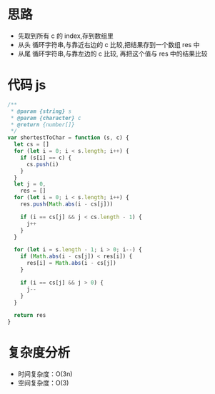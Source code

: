 # 思路

- 先取到所有 c 的 index,存到数组里
- 从头 循环字符串,与靠近右边的 c 比较,把结果存到一个数组 res 中
- 从尾 循环字符串,与靠左边的 c 比较, 再把这个值与 res 中的结果比较

# 代码 js

```js
/**
 * @param {string} s
 * @param {character} c
 * @return {number[]}
 */
var shortestToChar = function (s, c) {
  let cs = []
  for (let i = 0; i < s.length; i++) {
    if (s[i] == c) {
      cs.push(i)
    }
  }
  let j = 0,
    res = []
  for (let i = 0; i < s.length; i++) {
    res.push(Math.abs(i - cs[j]))

    if (i == cs[j] && j < cs.length - 1) {
      j++
    }
  }

  for (let i = s.length - 1; i > 0; i--) {
    if (Math.abs(i - cs[j]) < res[i]) {
      res[i] = Math.abs(i - cs[j])
    }

    if (i == cs[j] && j > 0) {
      j--
    }
  }

  return res
}
```

# 复杂度分析

- 时间复杂度：O(3n)
- 空间复杂度：O(3)
